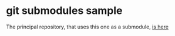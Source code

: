 # git submodules sample

The principal repository, that uses this one as a submodule, [is here](https://github.com/jpfrezzarin/git-submodule-sample-c)